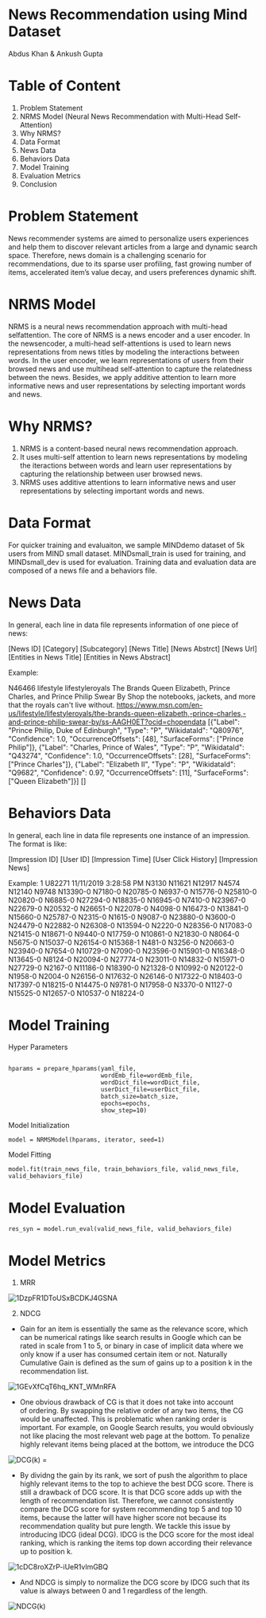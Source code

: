 # News Recommendation using Mind Dataset
Abdus Khan & Ankush Gupta

# Table of Content
1. Problem Statement
3. NRMS Model (Neural News Recommendation with Multi-Head Self-Attention)
4. Why NRMS?
5. Data Format
6. News Data
7. Behaviors Data
8. Model Training
9. Evaluation Metrics
10. Conclusion

# Problem Statement
News recommender systems are aimed to personalize users experiences and help them to discover relevant articles from a large and dynamic search space. Therefore, news domain is a challenging scenario for recommendations, due to its sparse user profiling, fast growing number of items, accelerated item’s value decay, and users preferences dynamic shift.

# NRMS Model
NRMS is a neural news recommendation approach with multi-head selfattention. The core of NRMS is a news encoder and a user encoder. In the newsencoder, a multi-head self-attentions is used to learn news representations from news titles by modeling the interactions between words. In the user encoder, we learn representations of users from their browsed news and use multihead self-attention to capture the relatedness between the news. Besides, we apply additive attention to learn more informative news and user representations by selecting important words and news.

# Why NRMS?
1. NRMS is a content-based neural news recommendation approach.
2. It uses multi-self attention to learn news representations by modeling the iteractions between words and learn user representations by capturing the relationship between user browsed news.
3. NRMS uses additive attentions to learn informative news and user representations by selecting important words and news.

# Data Format
For quicker training and evaluaiton, we sample MINDdemo dataset of 5k users from MIND small dataset.
MINDsmall_train is used for training, and MINDsmall_dev is used for evaluation. Training data and evaluation data are composed of a news file and a behaviors file. 

# News Data
In general, each line in data file represents information of one piece of news:

[News ID] [Category] [Subcategory] [News Title] [News Abstrct] [News Url] [Entities in News Title] [Entities in News Abstract]

Example:

N46466 lifestyle lifestyleroyals The Brands Queen Elizabeth, Prince Charles, and Prince Philip Swear By Shop the notebooks, jackets, and more that the royals can't live without. https://www.msn.com/en-us/lifestyle/lifestyleroyals/the-brands-queen-elizabeth,-prince-charles,-and-prince-philip-swear-by/ss-AAGH0ET?ocid=chopendata [{"Label": "Prince Philip, Duke of Edinburgh", "Type": "P", "WikidataId": "Q80976", "Confidence": 1.0, "OccurrenceOffsets": [48], "SurfaceForms": ["Prince Philip"]}, {"Label": "Charles, Prince of Wales", "Type": "P", "WikidataId": "Q43274", "Confidence": 1.0, "OccurrenceOffsets": [28], "SurfaceForms": ["Prince Charles"]}, {"Label": "Elizabeth II", "Type": "P", "WikidataId": "Q9682", "Confidence": 0.97, "OccurrenceOffsets": [11], "SurfaceForms": ["Queen Elizabeth"]}] []

# Behaviors Data
In general, each line in data file represents one instance of an impression. The format is like:

[Impression ID] [User ID] [Impression Time] [User Click History] [Impression News]

Example: 
1 U82271 11/11/2019 3:28:58 PM N3130 N11621 N12917 N4574 N12140 N9748 N13390-0 N7180-0 N20785-0 N6937-0 N15776-0 N25810-0 N20820-0 N6885-0 N27294-0 N18835-0 N16945-0 N7410-0 N23967-0 N22679-0 N20532-0 N26651-0 N22078-0 N4098-0 N16473-0 N13841-0 N15660-0 N25787-0 N2315-0 N1615-0 N9087-0 N23880-0 N3600-0 N24479-0 N22882-0 N26308-0 N13594-0 N2220-0 N28356-0 N17083-0 N21415-0 N18671-0 N9440-0 N17759-0 N10861-0 N21830-0 N8064-0 N5675-0 N15037-0 N26154-0 N15368-1 N481-0 N3256-0 N20663-0 N23940-0 N7654-0 N10729-0 N7090-0 N23596-0 N15901-0 N16348-0 N13645-0 N8124-0 N20094-0 N27774-0 N23011-0 N14832-0 N15971-0 N27729-0 N2167-0 N11186-0 N18390-0 N21328-0 N10992-0 N20122-0 N1958-0 N2004-0 N26156-0 N17632-0 N26146-0 N17322-0 N18403-0 N17397-0 N18215-0 N14475-0 N9781-0 N17958-0 N3370-0 N1127-0 N15525-0 N12657-0 N10537-0 N18224-0

# Model Training

Hyper Parameters
```

hparams = prepare_hparams(yaml_file, 
                          wordEmb_file=wordEmb_file,
                          wordDict_file=wordDict_file, 
                          userDict_file=userDict_file,
                          batch_size=batch_size,
                          epochs=epochs,
                          show_step=10)
```
                          
Model Initialization
```
model = NRMSModel(hparams, iterator, seed=1)
```

Model Fitting
```
model.fit(train_news_file, train_behaviors_file, valid_news_file, valid_behaviors_file)
```

# Model Evaluation
```
res_syn = model.run_eval(valid_news_file, valid_behaviors_file)
```
# Model Metrics

1. MRR

![1DzpFR1DToUSxBCDKJ4GSNA](https://user-images.githubusercontent.com/71584739/176639669-1043b2d0-8e2a-4df3-ac83-143f25d0f9d8.png)

2. NDCG

- Gain for an item is essentially the same as the relevance score, which can be numerical ratings like search results in Google which can be rated in scale from 1 to 5, or binary in case of implicit data where we only know if a user has consumed certain item or not.
Naturally Cumulative Gain is defined as the sum of gains up to a position k in the recommendation list.

![1GEvXfCqT6hq_KNT_WMnRFA](https://user-images.githubusercontent.com/71584739/176639966-0e2d84ca-3cba-4742-a8e3-e7f5852cec0e.png)

- One obvious drawback of CG is that it does not take into account of ordering. By swapping the relative order of any two items, the CG would be unaffected. This is problematic when ranking order is important. For example, on Google Search results, you would obviously not like placing the most relevant web page at the bottom.
To penalize highly relevant items being placed at the bottom, we introduce the DCG

![DCG(k) =](https://user-images.githubusercontent.com/71584739/176640119-24d97c68-7a0d-4aeb-a73c-d83264f23e11.png)

- By dividng the gain by its rank, we sort of push the algorithm to place highly relevant items to the top to achieve the best DCG score.
There is still a drawback of DCG score. It is that DCG score adds up with the length of recommendation list. Therefore, we cannot consistently compare the DCG score for system recommending top 5 and top 10 items, because the latter will have higher score not because its recommendation quality but pure length.
We tackle this issue by introducing IDCG (ideal DCG). IDCG is the DCG score for the most ideal ranking, which is ranking the items top down according their relevance up to position k.

![1cDC8roXZrP-iUeR1vlmGBQ](https://user-images.githubusercontent.com/71584739/176640203-f5d0da9d-0ccc-43ad-a5ae-5aee05e18872.png)

- And NDCG is simply to normalize the DCG score by IDCG such that its value is always between 0 and 1 regardless of the length.

![NDCG(k)](https://user-images.githubusercontent.com/71584739/176640281-e738edf1-1b4c-4a54-b848-393cca9f3281.png)









